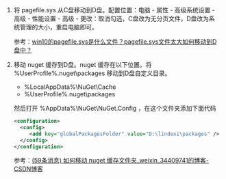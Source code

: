 ﻿1. 将 pagefile.sys 从C盘移动到D盘。配置位置：电脑 - 属性 - 高级系统设置 - 高级 - 性能设置 - 高级 - 更改：取消勾选，C盘改为无分页文件，D盘改为系统管理的大小，重启电脑即可。
   
   参考：[win10的pagefile.sys是什么文件？pagefile.sys文件太大如何移动到D盘中？](https://blog.csdn.net/xrinosvip/article/details/81352823)

2. 移动 nuget 缓存到D盘。nuget 缓存在以下位置。将 %UserProfile%.nuget\packages 移动到D盘自定义目录。
   
   - %LocalAppData%\NuGet\Cache
   - %UserProfile%\.nuget\packages
   
   然后打开 %AppData%\NuGet\NuGet.Config ，在这个文件夹添加下面代码
   
   ```xml
   <configuration>
     <config>
        <add key="globalPackagesFolder" value="D:\lindexi\packages" />
     </config>
   </configuration>
   ```
   
   参考：[(59条消息) 如何移动 nuget 缓存文件夹_weixin_34409741的博客-CSDN博客](https://blog.csdn.net/weixin_34409741/article/details/89770528)
